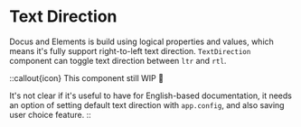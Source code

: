 # Text Direction

Docus and Elements is build using logical properties and values, which means it's fully support right-to-left text direction. `TextDirection` component can toggle text direction between `ltr` and `rtl`.

::callout{icon}
This component still WIP 🚧

It's not clear if it's useful to have for English-based documentation, it needs an option of setting default text direction with `app.config`, and also saving user choice feature.
::